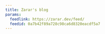 ```yaml
---
title: Zarar's blog
params:
  feedlink: https://zarar.dev/feed/
  feedid: 0a7b42f89a728c98ca6d8320eacdf5a7
---
```


